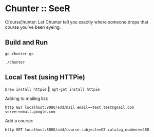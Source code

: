 # Chunter :: SeeR
C[ourse]hunter: Let Chunter tell you exactly where someone drops that course you've been eyeing.

## Build and Run
`go chunter.go`

`./chunter`

## Local Test (using HTTPie)
`brew install httpie` || `apt-get install httpie`

Adding to mailing list:

`http GET localhost:8080/add/mail email==test.test@gmail.com server==mail.google.com`

Add a course:

`http GET localhost:8080/add/course subject==CS catalog_number==450`

